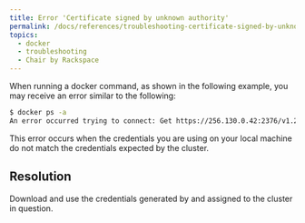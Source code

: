 ```yaml
---
title: Error 'Certificate signed by unknown authority'
permalink: /docs/references/troubleshooting-certificate-signed-by-unknown-authority/
topics:
  - docker
  - troubleshooting
  - Chair by Rackspace
---
```

When running a docker command, as shown in the following example, you may receive an error similar to the following:
```bash
$ docker ps -a
An error occurred trying to connect: Get https://256.130.0.42:2376/v1.20/containers/json?all=1: x509: certificate signed by unknown authority (possibly because of "crypto/rsa: verification error" while trying to verify candidate authority certificate "serial:11002205957147154644")
```

This error occurs when the credentials you are using on your local machine do not match the credentials expected by the cluster.

## Resolution
Download and use the credentials generated by and assigned to the cluster in question.
